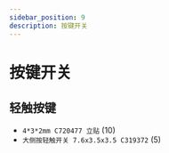 ```yaml
---
sidebar_position: 9
description: 按键开关
---
```


# 按键开关

## 轻触按键

- `4*3*2mm C720477 立贴` (10)
- `大侧按轻触开关 7.6x3.5x3.5 C319372` (5)